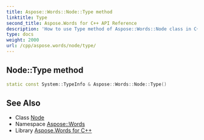 ```yaml
---
title: Aspose::Words::Node::Type method
linktitle: Type
second_title: Aspose.Words for C++ API Reference
description: 'How to use Type method of Aspose::Words::Node class in C++.'
type: docs
weight: 2000
url: /cpp/aspose.words/node/type/
---
```

## Node::Type method




```cpp
static const System::TypeInfo & Aspose::Words::Node::Type()
```

## See Also

* Class [Node](../)
* Namespace [Aspose::Words](../../)
* Library [Aspose.Words for C++](../../../)
